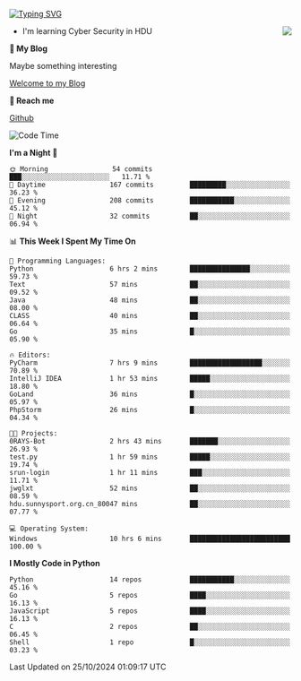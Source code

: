 [![Typing SVG](https://readme-typing-svg.herokuapp.com?font=Fira+Code&pause=1000&random=false&width=450&height=60&lines=Hello+%F0%9F%91%8B%F0%9F%8F%BB;I'm+JBNRZ)](https://git.io/typing-svg)

<a href="#">
  <img align="right" src="https://github-readme-stats.vercel.app/api?username=JBNRZ&show_icons=true&bg_color=15,f2f7fd,E0EAFC" />
</a>

- I'm learning Cyber Security in HDU

 **🌱 My Blog**

Maybe something interesting

[Welcome to my Blog](https://jbnrz.com.cn/)

 **💬 Reach me** 

[Github](https://github.com/JBNRZ)


<!--START_SECTION:waka-->
![Code Time](http://img.shields.io/badge/Code%20Time-717%20hrs%2057%20mins-blue)

**I'm a Night 🦉** 

```text
🌞 Morning                54 commits          ███░░░░░░░░░░░░░░░░░░░░░░   11.71 % 
🌆 Daytime                167 commits         █████████░░░░░░░░░░░░░░░░   36.23 % 
🌃 Evening                208 commits         ███████████░░░░░░░░░░░░░░   45.12 % 
🌙 Night                  32 commits          ██░░░░░░░░░░░░░░░░░░░░░░░   06.94 % 
```


📊 **This Week I Spent My Time On** 

```text
💬 Programming Languages: 
Python                   6 hrs 2 mins        ███████████████░░░░░░░░░░   59.73 % 
Text                     57 mins             ██░░░░░░░░░░░░░░░░░░░░░░░   09.52 % 
Java                     48 mins             ██░░░░░░░░░░░░░░░░░░░░░░░   08.00 % 
CLASS                    40 mins             ██░░░░░░░░░░░░░░░░░░░░░░░   06.64 % 
Go                       35 mins             █░░░░░░░░░░░░░░░░░░░░░░░░   05.90 % 

🔥 Editors: 
PyCharm                  7 hrs 9 mins        ██████████████████░░░░░░░   70.89 % 
IntelliJ IDEA            1 hr 53 mins        █████░░░░░░░░░░░░░░░░░░░░   18.80 % 
GoLand                   36 mins             █░░░░░░░░░░░░░░░░░░░░░░░░   05.97 % 
PhpStorm                 26 mins             █░░░░░░░░░░░░░░░░░░░░░░░░   04.34 % 

🐱‍💻 Projects: 
0RAYS-Bot                2 hrs 43 mins       ███████░░░░░░░░░░░░░░░░░░   26.93 % 
test.py                  1 hr 59 mins        █████░░░░░░░░░░░░░░░░░░░░   19.74 % 
srun-login               1 hr 11 mins        ███░░░░░░░░░░░░░░░░░░░░░░   11.71 % 
jwglxt                   52 mins             ██░░░░░░░░░░░░░░░░░░░░░░░   08.59 % 
hdu.sunnysport.org.cn_80047 mins             ██░░░░░░░░░░░░░░░░░░░░░░░   07.77 % 

💻 Operating System: 
Windows                  10 hrs 6 mins       █████████████████████████   100.00 % 
```

**I Mostly Code in Python** 

```text
Python                   14 repos            ███████████░░░░░░░░░░░░░░   45.16 % 
Go                       5 repos             ████░░░░░░░░░░░░░░░░░░░░░   16.13 % 
JavaScript               5 repos             ████░░░░░░░░░░░░░░░░░░░░░   16.13 % 
C                        2 repos             ██░░░░░░░░░░░░░░░░░░░░░░░   06.45 % 
Shell                    1 repo              █░░░░░░░░░░░░░░░░░░░░░░░░   03.23 % 
```




 Last Updated on 25/10/2024 01:09:17 UTC
<!--END_SECTION:waka-->
